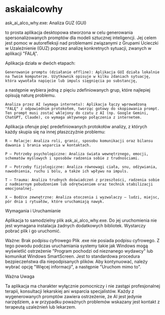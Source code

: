 # askaialcowhy
ask_ai_alco_why.exe: Analiza GUZ (GUI)

to prosta aplikacja desktopowa stworzona w celu generowania spersonalizowanych promptów dla modeli sztucznej inteligencji. Jej celem jest pomoc w autorefleksji nad problemami związanymi z Grupami Ucieczki 
w Uzależnienie (GUZ) poprzez analizę konkretnych sytuacji, zwanych w aplikacji "FALĄ".

Aplikacja działa w dwóch etapach:

    Generowanie promptu (działanie offline): Aplikacja GUI działa lokalnie na Twoim komputerze. Użytkownik opisuje w kilku zdaniach sytuację, która wywołała napięcie lub impuls sięgnięcia po substancję, 
a następnie wybiera jedną z pięciu zdefiniowanych grup, które najlepiej opisują naturę problemu.

    Analiza przez AI (wymaga internetu): Aplikacja łączy wprowadzoną "FALĘ" z odpowiednim protokołem, tworząc gotowy do skopiowania prompt. Ten prompt musi zostać wklejony do czatu z AI (np. Google Gemini, ChatGPT, Claude), co wymaga aktywnego połączenia z internetem.


Aplikacja oferuje pięć predefiniowanych protokołów analizy, z których każdy skupia się na innej płaszczyźnie problemu:

    R – Relacje: Analiza roli, granic, sposobu komunikacji oraz bilansu dawania i brania wsparcia w kontaktach.

    P – Potrzeby psychologiczne: Analiza świata wewnętrznego, emocji, schematów myślowych i sposobów radzenia sobie z trudnościami.

    F – Potrzeby fizjologiczne: Analiza równowagi ciała, snu, odżywiania, nawodnienia, ruchu i bólu, a także ich wpływu na impuls.

    T – Trauma: Analiza trudnych doświadczeń z przeszłości, radzenia sobie z nadmiernym pobudzeniem lub odrętwieniem oraz technik stabilizacji emocjonalnej.

    X – Bodźce zewnętrzne: Analiza otoczenia i wyzwalaczy – ludzi, miejsc, pór dnia i rytuałów, które uruchamiają nawyk.

Wymagania i Uruchamianie

Aplikacja to samodzielny plik ask_ai_alco_why.exe. Do jej uruchomienia nie jest wymagana instalacja żadnych dodatkowych bibliotek. Wystarczy pobrać plik i go uruchomić.

Ważne: Brak podpisu cyfrowego
Plik .exe nie posiada podpisu cyfrowego. Z tego powodu podczas uruchamiania systemy takie jak Windows mogą wyświetlić ostrzeżenie "Program pochodzi od nieznanego wydawcy" lub komunikat Windows SmartScreen. Jest to standardowa procedura bezpieczeństwa dla niepodpisanych plików. Aby kontynuować, należy wybrać opcję "Więcej informacji", a następnie "Uruchom mimo to".

Ważna Uwaga

Ta aplikacja ma charakter wyłącznie pomocniczy i nie zastąpi profesjonalnej terapii, konsultacji lekarskiej ani wsparcia specjalistów. Każdy z wygenerowanych promptów zawiera ostrzeżenie, że AI jest jedynie narzędziem, a w przypadku poważnych problemów wskazany jest kontakt 
z terapeutą uzależnień lub lekarzem.


